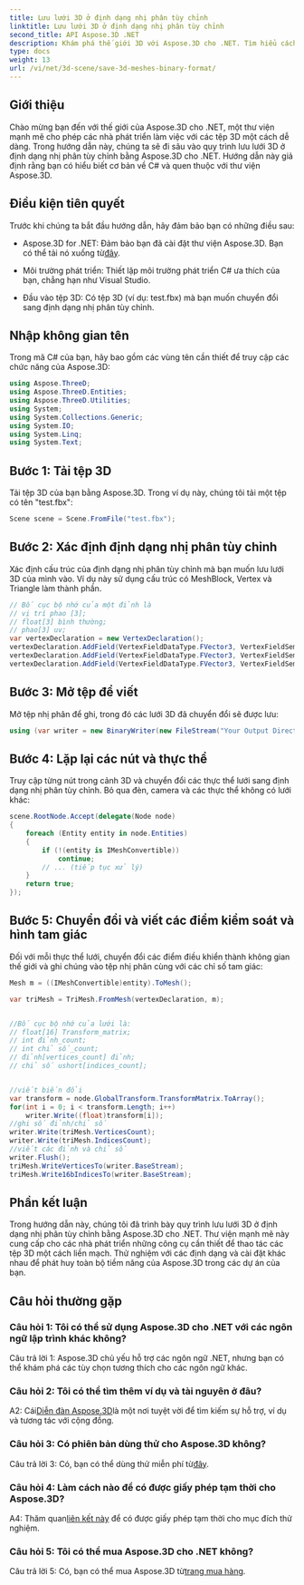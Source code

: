 ```yaml
---
title: Lưu lưới 3D ở định dạng nhị phân tùy chỉnh
linktitle: Lưu lưới 3D ở định dạng nhị phân tùy chỉnh
second_title: API Aspose.3D .NET
description: Khám phá thế giới 3D với Aspose.3D cho .NET. Tìm hiểu cách lưu lưới ở định dạng nhị phân tùy chỉnh.
type: docs
weight: 13
url: /vi/net/3d-scene/save-3d-meshes-binary-format/
---
```

## Giới thiệu

Chào mừng bạn đến với thế giới của Aspose.3D cho .NET, một thư viện mạnh mẽ cho phép các nhà phát triển làm việc với các tệp 3D một cách dễ dàng. Trong hướng dẫn này, chúng ta sẽ đi sâu vào quy trình lưu lưới 3D ở định dạng nhị phân tùy chỉnh bằng Aspose.3D cho .NET. Hướng dẫn này giả định rằng bạn có hiểu biết cơ bản về C# và quen thuộc với thư viện Aspose.3D.

## Điều kiện tiên quyết

Trước khi chúng ta bắt đầu hướng dẫn, hãy đảm bảo bạn có những điều sau:

-  Aspose.3D for .NET: Đảm bảo bạn đã cài đặt thư viện Aspose.3D. Bạn có thể tải nó xuống từ[đây](https://releases.aspose.com/3d/net/).

- Môi trường phát triển: Thiết lập môi trường phát triển C# ưa thích của bạn, chẳng hạn như Visual Studio.

- Đầu vào tệp 3D: Có tệp 3D (ví dụ: test.fbx) mà bạn muốn chuyển đổi sang định dạng nhị phân tùy chỉnh.

## Nhập không gian tên

Trong mã C# của bạn, hãy bao gồm các vùng tên cần thiết để truy cập các chức năng của Aspose.3D:

```csharp
using Aspose.ThreeD;
using Aspose.ThreeD.Entities;
using Aspose.ThreeD.Utilities;
using System;
using System.Collections.Generic;
using System.IO;
using System.Linq;
using System.Text;
```

## Bước 1: Tải tệp 3D

Tải tệp 3D của bạn bằng Aspose.3D. Trong ví dụ này, chúng tôi tải một tệp có tên "test.fbx":

```csharp
Scene scene = Scene.FromFile("test.fbx");
```

## Bước 2: Xác định định dạng nhị phân tùy chỉnh

Xác định cấu trúc của định dạng nhị phân tùy chỉnh mà bạn muốn lưu lưới 3D của mình vào. Ví dụ này sử dụng cấu trúc có MeshBlock, Vertex và Triangle làm thành phần.

```csharp
// Bố cục bộ nhớ của một đỉnh là
// vị trí phao [3];
// float[3] bình thường;
// phao[3] uv;
var vertexDeclaration = new VertexDeclaration();
vertexDeclaration.AddField(VertexFieldDataType.FVector3, VertexFieldSemantic.Position);
vertexDeclaration.AddField(VertexFieldDataType.FVector3, VertexFieldSemantic.Normal);
vertexDeclaration.AddField(VertexFieldDataType.FVector3, VertexFieldSemantic.UV);

```

## Bước 3: Mở tệp để viết

Mở tệp nhị phân để ghi, trong đó các lưới 3D đã chuyển đổi sẽ được lưu:

```csharp
using (var writer = new BinaryWriter(new FileStream("Your Output Directory" + "Save3DMeshesInCustomBinaryFormat_out", FileMode.Create, FileAccess.Write)))
```

## Bước 4: Lặp lại các nút và thực thể

Truy cập từng nút trong cảnh 3D và chuyển đổi các thực thể lưới sang định dạng nhị phân tùy chỉnh. Bỏ qua đèn, camera và các thực thể không có lưới khác:

```csharp
scene.RootNode.Accept(delegate(Node node)
{
    foreach (Entity entity in node.Entities)
    {
        if (!(entity is IMeshConvertible))
            continue;
        // ... (tiếp tục xử lý)
    }
    return true;
});
```

## Bước 5: Chuyển đổi và viết các điểm kiểm soát và hình tam giác

Đối với mỗi thực thể lưới, chuyển đổi các điểm điều khiển thành không gian thế giới và ghi chúng vào tệp nhị phân cùng với các chỉ số tam giác:

```csharp
Mesh m = ((IMeshConvertible)entity).ToMesh();

var triMesh = TriMesh.FromMesh(vertexDeclaration, m);


//Bố cục bộ nhớ của lưới là:
// float[16] Transform_matrix;
// int đỉnh_count;
// int chỉ số_count;
// đỉnh[vertices_count] đỉnh;
// chỉ số ushort[indices_count];


//viết biến đổi
var transform = node.GlobalTransform.TransformMatrix.ToArray();
for(int i = 0; i < transform.Length; i++)
    writer.Write((float)transform[i]);
//ghi số đỉnh/chỉ số
writer.Write(triMesh.VerticesCount);
writer.Write(triMesh.IndicesCount);
//viết các đỉnh và chỉ số
writer.Flush();
triMesh.WriteVerticesTo(writer.BaseStream);
triMesh.Write16bIndicesTo(writer.BaseStream);

```

## Phần kết luận

Trong hướng dẫn này, chúng tôi đã trình bày quy trình lưu lưới 3D ở định dạng nhị phân tùy chỉnh bằng Aspose.3D cho .NET. Thư viện mạnh mẽ này cung cấp cho các nhà phát triển những công cụ cần thiết để thao tác các tệp 3D một cách liền mạch. Thử nghiệm với các định dạng và cài đặt khác nhau để phát huy toàn bộ tiềm năng của Aspose.3D trong các dự án của bạn.

## Câu hỏi thường gặp

### Câu hỏi 1: Tôi có thể sử dụng Aspose.3D cho .NET với các ngôn ngữ lập trình khác không?

Câu trả lời 1: Aspose.3D chủ yếu hỗ trợ các ngôn ngữ .NET, nhưng bạn có thể khám phá các tùy chọn tương thích cho các ngôn ngữ khác.

### Câu hỏi 2: Tôi có thể tìm thêm ví dụ và tài nguyên ở đâu?

 A2: Cái[Diễn đàn Aspose.3D](https://forum.aspose.com/c/3d/18)là một nơi tuyệt vời để tìm kiếm sự hỗ trợ, ví dụ và tương tác với cộng đồng.

### Câu hỏi 3: Có phiên bản dùng thử cho Aspose.3D không?

 Câu trả lời 3: Có, bạn có thể dùng thử miễn phí từ[đây](https://releases.aspose.com/).

### Câu hỏi 4: Làm cách nào để có được giấy phép tạm thời cho Aspose.3D?

 A4: Thăm quan[liên kết này](https://purchase.aspose.com/temporary-license/) để có được giấy phép tạm thời cho mục đích thử nghiệm.

### Câu hỏi 5: Tôi có thể mua Aspose.3D cho .NET không?

 Câu trả lời 5: Có, bạn có thể mua Aspose.3D từ[trang mua hàng](https://purchase.aspose.com/buy).